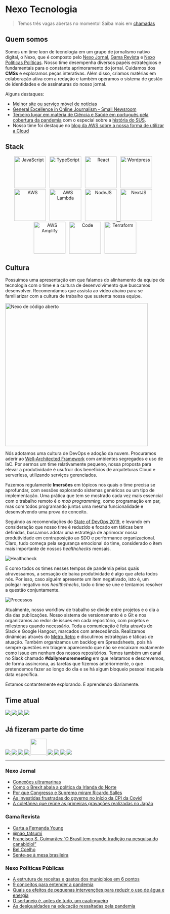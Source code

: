 # Nexo Tecnologia

> Temos três vagas abertas no momento! Saiba mais em [chamadas](chamadas/2021/README.md)

## Quem somos

Somos um time *lean* de tecnologia em um grupo de jornalismo nativo digital, o Nexo, que é composto pelo [Nexo Jornal](https://nexojornal.com.br), [Gama Revista](https://gamarevista.uol.com.br) e [Nexo Políticas Políticas](https://pp.nexojornal.com.br). Nosso time desempenha diversos papéis estratégicos e fundamentais para o constante aprimoramento do jornal. Cuidamos dos **CMSs** e exploramos peças interativas. Além disso, criamos matérias em colaboração ativa com a redação e também operamos o sistema de gestão de identidades e de assinaturas do nosso jornal.

Alguns destaques:

- [Melhor site ou serviço móvel de notícias](https://events.wan-ifra.org/events/latam-digital-media-awards-2017/content/1637)
- [General Excellence in Online Journalism - Small Newsroom](https://awards.journalists.org/winners/2017/)
- [Terceiro lugar em matéria de Ciência e Saúde em português pela cobertura da pandemia](https://www.icfj.org/news/journalists-icfj-network-honored-pandemic-coverage-five-languages) com o especial sobre a [história do SUS](https://www.nexojornal.com.br/especial/2020/04/28/O-passado-o-presente-e-o-futuro-do-SUS-para-ler-guardar-e-consultar).
- Nosso time foi destaque no [blog da AWS sobre a nossa forma de utilizar a Cloud](https://aws.amazon.com/pt/blogs/startups/news-startup-nexo-runs-a-lean-tech-team-by-leveraging-aws-and-amplify/)

## Stack

<p align="middle">
<a href="https://amzn.to/3tpAp6i" target="_blank" title="JavaScript" alt="JavaScript"><img src="https://cdn.worldvectorlogo.com/logos/logo-javascript.svg" alt="JavaScript" width="100px"  style="max-width:100px;"/></a>&nbsp; &nbsp;<a href="https://amzn.to/2QorOSA" target="_blank" title="TypeScript" alt="TypeScript"><img src="https://cdn.worldvectorlogo.com/logos/typescript.svg" alt="TypeScript" width="100px"  style="max-width:100px;"/></a>&nbsp; &nbsp;<a href="https://pt-br.reactjs.org/" target="_blank" title="React" alt="React"><img src="https://cdn.worldvectorlogo.com/logos/react-2.svg" alt="React"  width="100px"  style="max-width:100px;"/></a>&nbsp; &nbsp;<a href="https://wordpress.org/" target="_blank" title="WP" alt="WP"><img src="https://cdn.worldvectorlogo.com/logos/wordpress-blue.svg" alt="Wordpress"  width="100px"  style="max-width:100px;"/></a>&nbsp; &nbsp;<a href="https://devbooks.club/books/aws-well-architected/" target="_blank" title="AWS" alt="AWS"><img src="https://cdn.worldvectorlogo.com/logos/aws-2.svg" alt="AWS"  width="100px"  style="max-width:100px;"/></a>&nbsp; &nbsp;<a href="https://aws.amazon.com/serverless/" target="_blank" title="Serverless" alt="Serverless"><img src="https://cdn.worldvectorlogo.com/logos/aws-lambda-1.svg" alt="AWS Lambda" width="100px"  style="max-width:100px;"/></a>&nbsp; &nbsp;<a href="https://nodejs.org/" target="_blank" title="NodeJS" alt="NodeJS"><img src="https://cdn.worldvectorlogo.com/logos/nodejs-icon.svg" alt="NodeJS" width="100px"  style="max-width:100px;"/>&nbsp; &nbsp;<a href="https://nextjs.org/" target="_blank" title="NextJS" alt="NextJS"><img src="https://cdn.worldvectorlogo.com/logos/nextjs-3.svg" alt="NextJS" width="100px"  style="max-width:100px;"/></a>&nbsp; &nbsp;<a href="https://docs.amplify.aws/" target="_blank" title="AWS Amplify" alt="AWS Amplify"><img src="https://docs.amplify.aws/assets/logo-dark.svg" alt="AWS Amplify" width="100px"  style="max-width:100px;"/></a>&nbsp; &nbsp;<a href="https://code.visualstudio.com/" target="_blank" title="Code" alt="Code"><img src="https://cdn.worldvectorlogo.com/logos/visual-studio-code.svg" alt="Code" width="100px"  style="max-width:100px;"/></a>&nbsp; &nbsp;<a href="https://www.terraform.io/" target="_blank" title="Terraform" alt="Terraform"><img src="https://cdn.worldvectorlogo.com/logos/terraform-enterprise.svg" alt="Terraform" width="100px"  style="max-width:100px;"/></a>
</p>


## Cultura

Possuímos uma apresentação em que falamos do alinhamento da equipe de tecnologia com o time e a cultura de desenvolvimento que buscamos desenvolver. Recomendamos que assista ao vídeo abaixo para se familiarizar com a cultura de trabalho que sustenta nossa equipe.

<p align="middle">

<a href="https://www.youtube.com/watch?v=rdpReYuxI5M&t=2s" target="_blank" title="Nexo de código aberto" alt="Nexo de código aberto"><img src="https://i.ytimg.com/vi/rdpReYuxI5M/maxresdefault.jpg" alt="Nexo de código aberto" width="450px"/></a>

</p>

Nós adotamos uma cultura de DevOps e adoção da nuvem. Procuramos aderir ao [Well-Architected Framework](https://aws.amazon.com/pt/architecture/well-architected/?nc1=h_ls&wa-lens-whitepapers.sort-by=item.additionalFields.sortDate&wa-lens-whitepapers.sort-order=desc) com ambientes segregados e uso de IaC. Por sermos um time relativamente pequeno, nossa proposta para elevar a produtividade é usufruir dos benefícios de arquiteturas Cloud e serverless, utilizando serviços gerenciados.

Fazemos regulamente **Imersões** em tópicos nos quais o time precisa se aprofundar, com sessões explorando sistemas genéricos ou um tipo de implementação. Uma prática que tem se mostrado cada vez mais essencial com o trabalho remoto é o _mob programming_, como programação em par, mas com todos programando juntos uma mesma funcionalidade e desenvolvendo uma prova de conceito.

Seguindo as recomendações do [State of DevOps 2019](https://services.google.com/fh/files/misc/state-of-devops-2019.pdf), e levando em consideração que nosso time é reduzido e focado em táticas bem definidas, buscamos adotar uma estratégia de aprimorar nossa produtividade em contraposição ao SDO e performance organizacional. Claro, tudo começa pela segurança emocional do time, considerado o item mais importante de nossos _healthchecks_ mensais.

![Healthcheck](https://nexo-estaticos.s3.amazonaws.com/assets/images/newsletters/tecnologia/hc.png)

E como todos os times nesses tempos de pandemia pelos quais atravessamos, a sensação de baixa produtividade é algo que afeta todos nós. Por isso, caso alguém apresente um item negativado, isto é, um polegar negativo nos _healthchecks_, todo o time se une e tentamos resolver a questão conjuntamente.

![Processos](https://nexo-estaticos.s3.amazonaws.com/assets/images/newsletters/tecnologia/process.png)

Atualmente, nosso workflow de trabalho se divide entre projetos e o dia a dia das publicações. Nosso sistema de versionamento é o Git e nos organizamos ao redor de issues em cada repositório, com projetos e milestones quando necessário. Toda a comunicação é feita através do Slack e Google Hangout, marcados com antecedência. Realizamos dinâmicas através do [Metro Retro](https://metroretro.io/) e discutimos estratégias e táticas de atuação. Também organizamos um backlog em Spreadsheets, pois há sempre questões em triagem aparecendo que não se encaixam exatamente como issue em nenhum dos nossos repositórios. Temos também um canal no Slack chamado **#dailyremoremeeting** em que relatamos e descrevemos, de forma assíncrona, as tarefas que fizemos anteriormente, o que pretendemos fazer ao longo do dia e se há algum bloqueio pessoal naquela data específica.

Estamos contantemente explorando. E aprendendo diariamente.

## Time atual

<a href="https://github.com/atmasuko">
  <img src="https://github.com/atmasuko.png?size=50">
</a>
<a href="https://github.com/krollopes">
  <img src="https://github.com/krollopes.png?size=50">
</a>
<a href="https://github.com/ibrahimcesar">
  <img src="https://github.com/ibrahimcesar.png?size=50">
</a>
<a href="https://github.com/mariannakinuyo">
  <img src="https://github.com/mariannakinuyo.png?size=50">
</a>

## Já fizeram parte do time

<a href="https://github.com/acaua">
  <img src="https://github.com/acaua.png?size=50">
</a>
<a href="https://github.com/alinenaoe">
  <img src="https://github.com/alinenaoe.png?size=50">
</a>
<a href="https://github.com/arieltonglet">
  <img src="https://github.com/arieltonglet.png?size=50">
</a>
<a href="https://github.com/ermsharo">
  <img src="https://github.com/ermsharo.png?size=50">
</a>
<a href="https://github.com/LucasL1993">
  <img src="https://github.com/LucasL1993.png?size=50" width="50">
</a>
<a href="https://github.com/jezzipan">
  <img src="https://github.com/jezzipan.png?size=50">
</a>
<a href="https://github.com/marianaolvr">
  <img src="https://github.com/marianaolvr.png?size=50">
</a>
<a href="https://github.com/tuannyruiz">
  <img src="https://github.com/tuannyruiz.png?size=50">
</a>
<a href="https://github.com/wbfreitas">
  <img src="https://github.com/wbfreitas.png?size=50">
</a>

--------

### Nexo Jornal

<!-- NEXO_LIST:START -->
- [Conexões ultramarinas](https://www.nexojornal.com.br/externo/2021/05/02/Conex%C3%B5es-ultramarinas)
- [Como o Brexit abala a política da Irlanda do Norte](https://www.nexojornal.com.br/expresso/2021/05/02/Como-o-Brexit-abala-a-pol%C3%ADtica-da-Irlanda-do-Norte)
- [Por que Congresso e Supremo miram Ricardo Salles](https://www.nexojornal.com.br/expresso/2021/05/02/Por-que-Congresso-e-Supremo-miram-Ricardo-Salles)
- [As investidas frustradas do governo no início da CPI da Covid](https://www.nexojornal.com.br/expresso/2021/05/02/As-investidas-frustradas-do-governo-no-in%C3%ADcio-da-CPI-da-Covid)
- [A coletânea que reúne as primeiras gravações realizadas no Japão](https://www.nexojornal.com.br/expresso/2021/05/01/A-colet%C3%A2nea-que-re%C3%BAne-as-primeiras-grava%C3%A7%C3%B5es-realizadas-no-Jap%C3%A3o)
<!-- NEXO_LIST:END -->

### Gama Revista

<!-- GAMA_LIST:START -->
- [Carta a Fernanda Young](http://gamarevista.uol.com.br/colunistas/maria-ribeiro/carta-a-fernanda-young/)
- [@nao_tatsumi](http://gamarevista.uol.com.br/pessoas/quem-estamos-seguindo/nao_tatsumi/)
- [Francisco S. Guimarães:”O Brasil tem grande tradição na pesquisa do canabidiol”](http://gamarevista.uol.com.br/podcast/podcast-da-semana/francisco-s-guimaraeso-hora-da-maconha/)
- [Bel Coelho](http://gamarevista.uol.com.br/pessoas/questionario-proust/bel-coelho/)
- [Sente-se à mesa brasileira](http://gamarevista.uol.com.br/pessoas/uma-turma/sente-a-mesa-brasileira/)
<!-- GAMA_LIST:END -->

### Nexo Políticas Públicas

<!-- PP_LIST:START -->
- [A estrutura de receitas e gastos dos municípios em 6 pontos](https://pp.nexojornal.com.br/perguntas-que-a-ciencia-ja-respondeu/2021/A-estrutura-de-receitas-e-gastos-dos-munic%C3%ADpios-em-6-pontos)
- [9 conceitos para entender a pandemia](https://pp.nexojornal.com.br/glossario/9-conceitos-para-entender-a-pandemia)
- [Quais os efeitos de pequenas intervenções para reduzir o uso de água e energia](https://pp.nexojornal.com.br/perguntas-que-a-ciencia-ja-respondeu/2021/Quais-os-efeitos-de-pequenas-interven%C3%A7%C3%B5es-para-reduzir-o-uso-de-%C3%A1gua-e-energia)
- [O sertanejo é, antes de tudo, um caatingueiro](https://pp.nexojornal.com.br/opiniao/2021/O-sertanejo-%C3%A9-antes-de-tudo-um-caatingueiro)
- [As desigualdades na educação ressaltadas pela pandemia](https://pp.nexojornal.com.br/Dados/2021/04/29/As-desigualdades-na-educa%C3%A7%C3%A3o-ressaltadas-pela-pandemia)
<!-- PP_LIST:END -->

